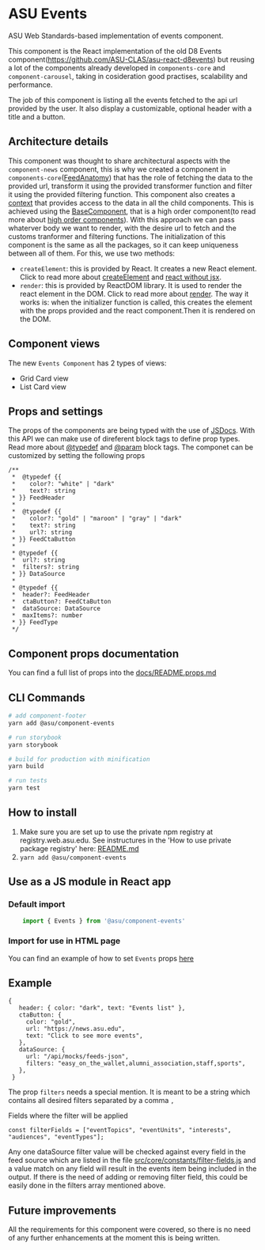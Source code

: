 # ASU Events
ASU Web Standards-based implementation of events component.

This component is the React implementation of the old D8 Events component(https://github.com/ASU-CLAS/asu-react-d8events) but reusing a lot of the components already developed in `components-core` and `component-carousel`, taking in cosideration good practises, scalability and performance.


The job of this component is listing all the events fetched to the api url provided by the user. It also display a customizable, optional header with a title and a button.

## Architecture details
This component was thought to share architectural aspects with the `component-news` component, this is why we created a component in `components-core`([FeedAnatomy](../components-core/src/components/FeedAnatomy/FeedContainerContext.js)) that has the role of fetching the data to the provided url, transform it using the provided transformer function and filter it using the provided filtering function. This component also creates a [context](https://reactjs.org/docs/context.html) that provides access to the data in all the child components.
This is achieved using the [BaseComponent](./src/core/components/BaseFeed/index.js), that is a high order component(to read more about [high order components](https://reactjs.org/docs/higher-order-components.html)). With this approach we can pass whaterver body we want to render, with the desire url to fetch and the customs tranformer and filtering functions.
The initialization of this component is the same as all the packages, so it can keep uniqueness between all of them. For this, we use two methods:
 - `createElement`: this is provided by React. It creates a new React element. Click to read more about [createElement](https://reactjs.org/docs/react-api.html#createelement) and [react without jsx](https://reactjs.org/docs/react-without-jsx.html).
 - `render`: this is provided by ReactDOM library. It is used to render the react element in the DOM. Click to read more about [render](https://reactjs.org/docs/react-dom.html).
The way it works is: when the initializer function is called, this creates the element with the props provided and the react component.Then it is rendered on the DOM.

## Component views
 The new `Events Component` has 2 types of views:

 - Grid Card view
 - List Card view
## Props and settings
The props of the components are being typed with the use of [JSDocs](https://jsdoc.app/about-getting-started.html). With this API we can make use of direferent block tags to define prop types. Read more about [@typedef](https://jsdoc.app/tags-typedef.html) and [@param](https://jsdoc.app/tags-param.html) block tags.
The componet can be customized by setting the following props

```JS
/**
 *  @typedef {{
 *    color?: "white" | "dark"
 *    text?: string
 * }} FeedHeader
 *
 *  @typedef {{
 *    color?: "gold" | "maroon" | "gray" | "dark"
 *    text?: string
 *    url?: string
 * }} FeedCtaButton
 *
 * @typedef {{
 *  url?: string
 *  filters?: string
 * }} DataSource
 *
 * @typedef {{
 *  header?: FeedHeader
 *  ctaButton?: FeedCtaButton
 *  dataSource: DataSource
 *  maxItems?: number
 * }} FeedType
 */
```
## Component props documentation

You can find a full list of props into the [docs/README.props.md](docs/README.props.md)

## CLI Commands

``` bash
# add component-footer
yarn add @asu/component-events

# run storybook
yarn storybook

# build for production with minification
yarn build

# run tests
yarn test

```

## How to install

1. Make sure you are set up to use the private npm registry at registry.web.asu.edu. See instructures in the 'How to use private package registry' here: [README.md](../../README.md)
2. ```yarn add @asu/component-events```

## Use as a JS module in React app

### Default import
```JAVASCRIPT
    import { Events } from '@asu/component-events'
```

### Import for use in HTML page
You can find an example of how to set `Events` props [here](/packages/component-events/examples/cardsGridEvents.html)

## Example

```JS
{
   header: { color: "dark", text: "Events list" },
   ctaButton: {
     color: "gold",
     url: "https://news.asu.edu",
     text: "Click to see more events",
   },
   dataSource: {
     url: "/api/mocks/feeds-json",
     filters: "easy_on_the_wallet,alumni_association,staff,sports",
   },
 }
```
The prop `filters` needs a special mention.
It is meant to be a string which contains all desired filters separated by a comma `,`

Fields where the filter will be applied

```JS
const filterFields = ["eventTopics", "eventUnits", "interests", "audiences", "eventTypes"];
```

Any one dataSource filter value will be checked against every field in the feed source
which are listed in the file [src/core/constants/filter-fields.js](/packages/component-events/src/core/constants/filter-fields.js) and a value match on any field will result in the events item being included in the output.
If there is the need of adding or removing filter field, this could be easily done in the filters array mentioned above.

## Future improvements
All the requirements for this component were covered, so there is no need of any further enhancements at the moment this is being written.
